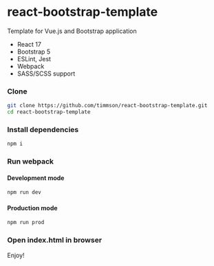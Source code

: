 # react-bootstrap-template
Template for Vue.js and Bootstrap application

- React 17
- Bootstrap 5
- ESLint, Jest
- Webpack
- SASS/SCSS support

### Clone
```sh
git clone https://github.com/timmson/react-bootstrap-template.git
cd react-bootstrap-template
```

### Install dependencies
```sh
npm i
```

### Run webpack

#### Development mode
```sh
npm run dev
```
#### Production mode
```sh
npm run prod
```

### Open index.html in browser

Enjoy!